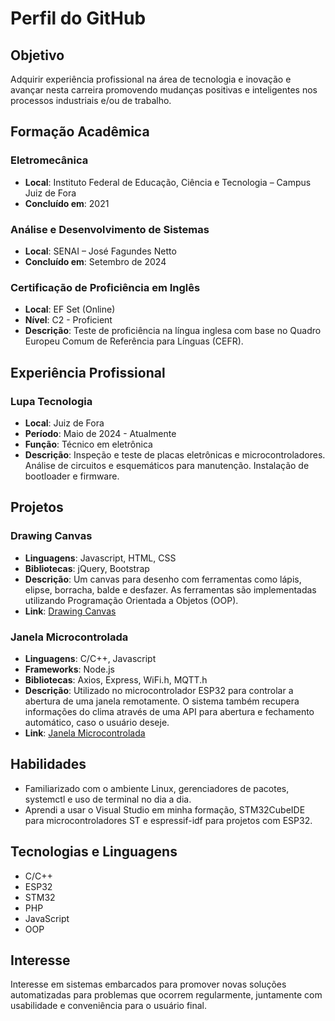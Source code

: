 # Perfil do GitHub

## Objetivo

Adquirir experiência profissional na área de tecnologia e inovação e avançar nesta carreira promovendo mudanças positivas e inteligentes nos processos industriais e/ou de trabalho.

## Formação Acadêmica

### Eletromecânica
- **Local**: Instituto Federal de Educação, Ciência e Tecnologia – Campus Juiz de Fora  
- **Concluído em**: 2021

### Análise e Desenvolvimento de Sistemas
- **Local**: SENAI – José Fagundes Netto  
- **Concluído em**: Setembro de 2024

### Certificação de Proficiência em Inglês
- **Local**: EF Set (Online)  
- **Nível**: C2 - Proficient  
- **Descrição**: Teste de proficiência na língua inglesa com base no Quadro Europeu Comum de Referência para Línguas (CEFR).

## Experiência Profissional

### Lupa Tecnologia
- **Local**: Juiz de Fora  
- **Período**: Maio de 2024 - Atualmente  
- **Função**: Técnico em eletrônica  
- **Descrição**: Inspeção e teste de placas eletrônicas e microcontroladores. Análise de circuitos e esquemáticos para manutenção. Instalação de bootloader e firmware.

## Projetos

### Drawing Canvas
- **Linguagens**: Javascript, HTML, CSS  
- **Bibliotecas**: jQuery, Bootstrap  
- **Descrição**: Um canvas para desenho com ferramentas como lápis, elipse, borracha, balde e desfazer. As ferramentas são implementadas utilizando Programação Orientada a Objetos (OOP).  
- **Link**: [Drawing Canvas](https://jquery-drawing-canvas.neocities.org/)

### Janela Microcontrolada
- **Linguagens**: C/C++, Javascript  
- **Frameworks**: Node.js  
- **Bibliotecas**: Axios, Express, WiFi.h, MQTT.h  
- **Descrição**: Utilizado no microcontrolador ESP32 para controlar a abertura de uma janela remotamente. O sistema também recupera informações do clima através de uma API para abertura e fechamento automático, caso o usuário deseje.  
- **Link**: [Janela Microcontrolada](https://youtube.com/shorts/6XblP8dCIls)

## Habilidades

- Familiarizado com o ambiente Linux, gerenciadores de pacotes, systemctl e uso de terminal no dia a dia.
- Aprendi a usar o Visual Studio em minha formação, STM32CubeIDE para microcontroladores ST e espressif-idf para projetos com ESP32.

## Tecnologias e Linguagens

- C/C++
- ESP32
- STM32
- PHP
- JavaScript
- OOP

## Interesse

Interesse em sistemas embarcados para promover novas soluções automatizadas para problemas que ocorrem regularmente, juntamente com usabilidade e conveniência para o usuário final.

<!---
lucasuix/lucasuix is a ✨ special ✨ repository because its `README.md` (this file) appears on your GitHub profile.
You can click the Preview link to take a look at your changes.
--->
